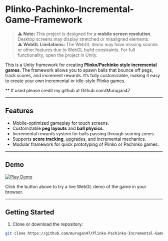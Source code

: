 # Plinko-Pachinko-Incremental-Game-Framework

> ⚠️ **Note:** This project is designed for a **mobile screen resolution**. Desktop screens may display stretched or misaligned elements.  
> ⚠️ **WebGL Limitations:** The WebGL demo may have missing sounds or other features due to WebGL build constraints. For full functionality, open the project in Unity.

This is a Unity framework for creating **Plinko/Pachinko style incremental games**. The framework allows you to spawn balls that bounce off pegs, track scores, and increment rewards. It’s fully customizable, making it easy to create your own incremental or idle-style Plinko games.

** If used please credit my github at Github.com/Murugan47

---

## Features

- Mobile-optimized gameplay for touch screens.  
- Customizable **peg layouts** and **ball physics**.  
- Incremental rewards system for balls passing through scoring zones.  
- Supports **score tracking**, upgrades, and incremental mechanics.  
- Modular framework for quick prototyping of Plinko or Pachinko games.  

---

## Demo

[![Play Demo](https://img.shields.io/badge/Demo-Click_here-brightgreen)](https://murugan47.github.io/Plinko-Pachinko-Incremental-Game-Framework/)

Click the button above to try a live WebGL demo of the game in your browser.

---

## Getting Started

1. Clone or download the repository:

```bash
git clone https://github.com/murugan47/Plinko-Pachinko-Incremental-Game-Framework.git
